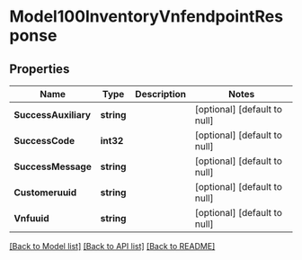 # Model100InventoryVnfendpointResponse

## Properties
Name | Type | Description | Notes
------------ | ------------- | ------------- | -------------
**SuccessAuxiliary** | **string** |  | [optional] [default to null]
**SuccessCode** | **int32** |  | [optional] [default to null]
**SuccessMessage** | **string** |  | [optional] [default to null]
**Customeruuid** | **string** |  | [optional] [default to null]
**Vnfuuid** | **string** |  | [optional] [default to null]

[[Back to Model list]](../README.md#documentation-for-models) [[Back to API list]](../README.md#documentation-for-api-endpoints) [[Back to README]](../README.md)



